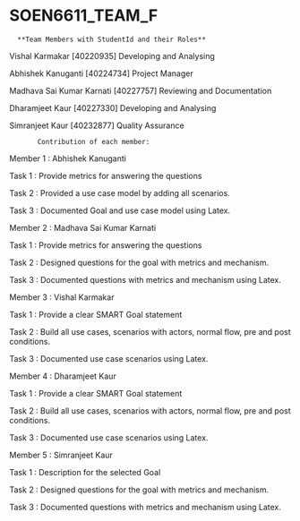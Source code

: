 # SOEN6611_TEAM_F

      **Team Members with StudentId and their Roles**
      
Vishal Karmakar  [40220935]  Developing and Analysing

Abhishek Kanuganti  [40224734]  Project Manager

Madhava Sai Kumar Karnati  [40227757]  Reviewing and Documentation

Dharamjeet Kaur  [40227330]  Developing and Analysing

Simranjeet Kaur  [40232877]  Quality Assurance


           Contribution of each member:
           
Member 1 : Abhishek Kanuganti

Task 1 : Provide metrics for answering the questions

Task 2 : Provided a use case model by adding all scenarios.

Task 3 : Documented Goal and use case model using Latex.


Member 2 : Madhava  Sai Kumar Karnati

Task 1 :  Provide metrics for answering the questions

Task 2 :  Designed questions for the goal with metrics and mechanism.

Task 3 :  Documented questions with metrics and mechanism using Latex.


Member 3 : Vishal Karmakar

Task 1 :  Provide a clear SMART Goal statement 

Task 2 :  Build all use cases, scenarios with actors, normal flow, pre and post conditions.

Task 3 :  Documented use case scenarios using Latex.


Member 4 : Dharamjeet Kaur

Task 1 :  Provide a clear SMART Goal statement 

Task 2 :  Build all use cases, scenarios with actors, normal flow, pre and post conditions.

Task 3 :  Documented use case scenarios using Latex.


Member 5 : Simranjeet Kaur

Task 1 :  Description for the selected Goal

Task 2 :  Designed questions for the goal with metrics and mechanism.

Task 3 :  Documented questions with metrics and mechanism using Latex.

